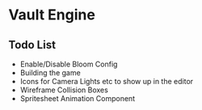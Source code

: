 # Vault Engine

## Todo List

- Enable/Disable Bloom Config
- Building the game
- Icons for Camera Lights etc to show up in the editor
- Wireframe Collision Boxes
- Spritesheet Animation Component